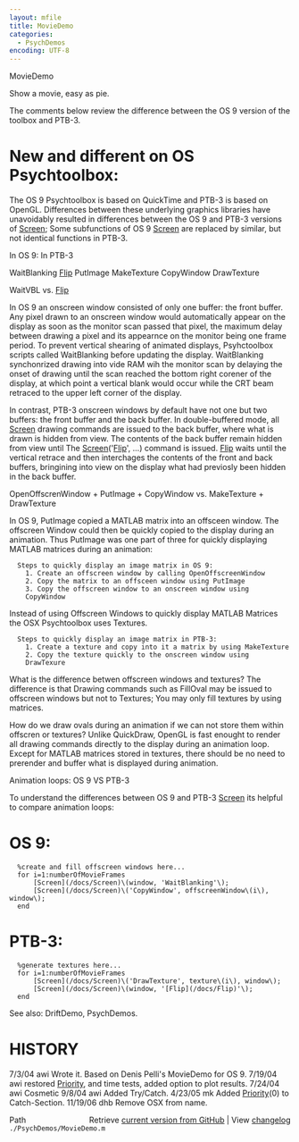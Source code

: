 ```yaml
---
layout: mfile
title: MovieDemo
categories:
  - PsychDemos
encoding: UTF-8
---
```


MovieDemo

Show a movie, easy as pie.

The comments below review the difference between the OS 9 version of
the toolbox and PTB-3.

# New and different on OS Psychtoolbox:

 The OS 9 Psychtoolbox is based on QuickTime and PTB-3 is
 based on OpenGL.  Differences between these underlying graphics libraries
 have unavoidably resulted in differences between the OS 9 and PTB-3
 versions of [Screen](/docs/Screen); Some subfunctions of OS 9 [Screen](/docs/Screen) are replaced by
 similar, but not identical functions in PTB-3.

 In OS 9:                   In PTB-3

  WaitBlanking              [Flip](/docs/Flip)
  PutImage                  MakeTexture
  CopyWindow                DrawTexture

 WaitVBL vs. [Flip](/docs/Flip)

  In OS 9 an onscreen window consisted of only one buffer: the front
  buffer.  Any pixel drawn to an onscreen window would automatically
  appear on the display as soon as the monitor scan passed  that pixel,
  the maximum delay between drawing a pixel and its appearnce on the
  monitor being one frame period.  To  prevent vertical shearing of
  animated displays, Psyhctoolbox scripts called WaitBlanking before
  updating the display.  WaitBlanking synchonrized drawing into vide RAM
  wih the monitor scan by delaying the onset of drawing until the scan
  reached the bottom right corener of the display, at which point a
  vertical blank would occur while the CRT beam retraced to the upper
  left corner of the display.

  In contrast, PTB-3 onscreen windows by default have not one but two
  buffers:  the front buffer and the back buffer.  In double-buffered
  mode, all [Screen](/docs/Screen) drawing commands are issued to the back buffer, where
  what is drawn is hidden from view.  The contents of the back buffer
  remain hidden from view until The [Screen](/docs/Screen)\('[Flip](/docs/Flip)', ...\) command is
  issued. [Flip](/docs/Flip) waits  until the vertical retrace and then interchages the
  contents of the front and back buffers, bringining into view on the
  display what had previosly been hidden in the back buffer.

 OpenOffscrenWindow + PutImage + CopyWindow vs. MakeTexture + DrawTexture

  In OS 9, PutImage copied a MATLAB matrix into an offsceen window.  The
  offscreen Window could then be quickly copied to the display during an
  animation.  Thus  PutImage was one part of three for quickly
  displaying MATLAB matrices during an animation:

      Steps to quickly display an image matrix in OS 9:
        1. Create an offscreen window by calling OpenOffscreenWindow
        2. Copy the matrix to an offsceen window using PutImage
        3. Copy the offscreen window to an onscreen window using
        CopyWindow

  Instead of using Offscreen Windows to quickly display MATLAB Matrices
  the OSX Psychtoolbox uses Textures.

      Steps to quickly display an image matrix in PTB-3:
        1. Create a texture and copy into it a matrix by using MakeTexture
        2. Copy the texture quickly to the onscreen window using
        DrawTexure

  What is the difference betwen offscreen windows and textures? The
  difference is that Drawing commands such as FillOval may be  issued to
  offscreen windows but not to Textures; You may only fill textures by
  using matrices.

  How do we draw ovals during an animation if we can not store them
  within offscren or textures? Unlike QuickDraw, OpenGL is fast enought
  to render all drawing commands directly to the display during an
  animation loop. Except for MATLAB matrices stored in textures, there
  should be no need to prerender and buffer what is displayed during
  animation.

 Animation loops: OS 9 VS PTB-3

  To understand the differences between OS 9 and PTB-3 [Screen](/docs/Screen) its helpful
  to compare animation loops:

#   OS 9:

      %create and fill offscreen windows here...
      for i=1:numberOfMovieFrames
          [Screen](/docs/Screen)\(window, 'WaitBlanking'\);
          [Screen](/docs/Screen)\('CopyWindow', offscreenWindow\(i\), window\);
      end

#   PTB-3:

      %generate textures here...
      for i=1:numberOfMovieFrames
          [Screen](/docs/Screen)\('DrawTexture', texture\(i\), window\);
          [Screen](/docs/Screen)\(window, '[Flip](/docs/Flip)'\);
      end


See also: DriftDemo, PsychDemos.


# HISTORY

7/3/04   awi  Wrote it.  Based on Denis Pelli's MovieDemo for OS 9.
7/19/04  awi  restored [Priority](/docs/Priority), and time tests, added option to plot results.
7/24/04  awi  Cosmetic
9/8/04   awi  Added Try/Catch.
4/23/05  mk   Added [Priority](/docs/Priority)\(0\) to Catch-Section.
11/19/06 dhb  Remove OSX from name.


<div class="code_header" style="text-align:right;">
  <span style="float:left;">Path&nbsp;&nbsp;</span> <span class="counter">Retrieve <a href=
  "https://raw.github.com/Psychtoolbox-3/Psychtoolbox-3/beta/./PsychDemos/MovieDemo.m">current version from GitHub</a> | View <a href=
  "https://github.com/Psychtoolbox-3/Psychtoolbox-3/commits/beta/./PsychDemos/MovieDemo.m">changelog</a></span>
</div>
<div class="code">
  <code>./PsychDemos/MovieDemo.m</code>
</div>
